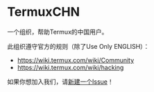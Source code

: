 # TermuxCHN

一个组织，帮助Termux的中国用户。

此组织遵守官方的规则（除了Use Only ENGLISH）：
* https://wiki.termux.com/wiki/Community  
* https://wiki.termux.com/wiki/hacking  

如果你想加入我们，请[新建一个Issue](https://github.com/TermuxCHN/.github/issues/new)！
